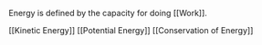 Energy is defined by the capacity for doing [[Work]]. 

[[Kinetic Energy]]
[[Potential Energy]]
[[Conservation of Energy]]

